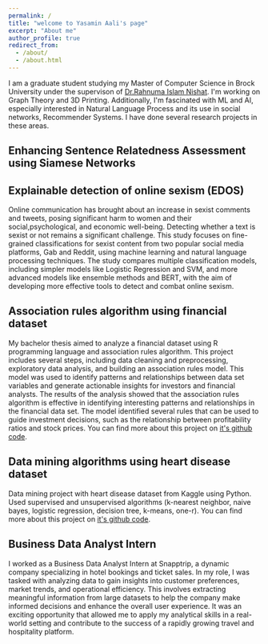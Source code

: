 ```yaml
---
permalink: /
title: "welcome to Yasamin Aali's page"
excerpt: "About me"
author_profile: true
redirect_from: 
  - /about/
  - /about.html
---
```


I am a graduate student studying my Master of Computer Science in Brock University under the supervison of [Dr.Rahnuma Islam Nishat](https://brocku.ca/mathematics-science/computer-science/faculty-staff/rahnuma-nishat/). I'm working on Graph Theory and 3D Printing. Additionally, I'm fascinated with ML and AI, especially interested in Natural Language Process and its use in social networks, Recommender Systems. I have done several research projects in these areas.

Enhancing Sentence Relatedness Assessment using Siamese Networks
------


Explainable detection of online sexism (EDOS)
------
Online communication has brought about an increase in sexist comments and tweets, posing significant harm to women and their social,psychological, and economic well-being. Detecting whether a text is sexist or not remains a significant challenge. This study focuses on fine-grained classifications for sexist content from two popular social media platforms, Gab and Reddit, using machine learning and natural language processing techniques. The study compares multiple classification models, including simpler models like Logistic Regression and SVM, and more advanced models like ensemble methods and BERT, with the aim of developing more effective tools to detect and combat online sexism.

Association rules algorithm using financial dataset
------
My bachelor thesis aimed to analyze a financial dataset using R programming language and association rules algorithm. This project includes several steps, including data cleaning and preprocessing, exploratory data analysis, and building an association rules model. This model was used to identify patterns and relationships between data set variables and generate actionable insights for investors and financial analysts. The results of the analysis showed that the association rules algorithm is effective in identifying interesting patterns and relationships in the financial data set. The model identified several rules that can be used to guide investment decisions, such as the relationship between profitability ratios and stock prices. You can find more about this project on [it's github code](https://github.com/yasaminaali/R-Project).

Data mining algorithms using heart disease dataset
------
Data mining project with heart disease dataset from Kaggle using Python. Used supervised and unsupervised algorithms (k-nearest neighbor, naive bayes, logistic regression, decision tree, k-means, one-r). You can find more about this project on [it's github code](https://github.com/yasaminaali/DataMining_HeartDisease).

Business Data Analyst Intern
------
I worked as a Business Data Analyst Intern at Snapptrip, a dynamic company specializing in hotel bookings and ticket sales. In my role, I was tasked with analyzing data to gain insights into customer preferences, market trends, and operational efficiency. This involves extracting meaningful information from large datasets to help the company make informed decisions and enhance the overall user experience. It was an exciting opportunity that allowed me to apply my analytical skills in a real-world setting and contribute to the success of a rapidly growing travel and hospitality platform.
